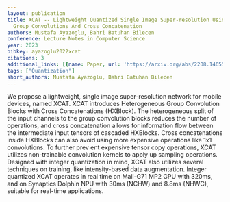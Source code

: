 ```yaml
---
layout: publication
title: XCAT -- Lightweight Quantized Single Image Super-resolution Using Heterogeneous
  Group Convolutions And Cross Concatenation
authors: Mustafa Ayazoglu, Bahri Batuhan Bilecen
conference: Lecture Notes in Computer Science
year: 2023
bibkey: ayazoglu2022xcat
citations: 3
additional_links: [{name: Paper, url: 'https://arxiv.org/abs/2208.14655'}]
tags: ["Quantization"]
short_authors: Mustafa Ayazoglu, Bahri Batuhan Bilecen
---
```

We propose a lightweight, single image super-resolution network for mobile
devices, named XCAT. XCAT introduces Heterogeneous Group Convolution Blocks
with Cross Concatenations (HXBlock). The heterogeneous split of the input
channels to the group convolution blocks reduces the number of operations, and
cross concatenation allows for information flow between the intermediate input
tensors of cascaded HXBlocks. Cross concatenations inside HXBlocks can also
avoid using more expensive operations like 1x1 convolutions. To further prev
ent expensive tensor copy operations, XCAT utilizes non-trainable convolution
kernels to apply up sampling operations. Designed with integer quantization in
mind, XCAT also utilizes several techniques on training, like intensity-based
data augmentation. Integer quantized XCAT operates in real time on Mali-G71 MP2
GPU with 320ms, and on Synaptics Dolphin NPU with 30ms (NCHW) and 8.8ms (NHWC),
suitable for real-time applications.